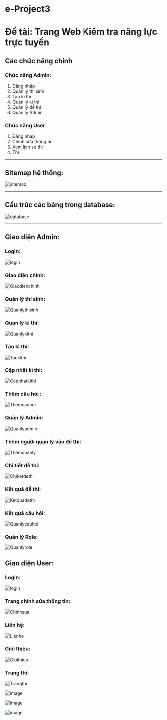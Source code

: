 # e-Project3

# Đề tài: Trang Web Kiểm tra năng lực trực tuyến

## Các chức năng chính

### Chức năng Admin:
1. Đăng nhập
2. Quản lý thí sinh
3. Tạo kì thi
4. Quản lý kì thi 
5. Quản lý đề thi
6. Quản lý Admin

### Chức năng User:
1. Đăng nhập
2. Chỉnh sửa thông tin
3. Xem lịch sử thi
4. Thi
-----

## Sitemap hệ thống:
![sitemap](https://github.com/NQHuy209/e-Project3/assets/130993083/aefb38b9-3be1-4061-b98b-99768f63fa4d)


---

## Cấu trúc các bảng trong database:
![database](https://github.com/NQHuy209/e-Project3/assets/130993083/c18b26d0-0471-49e2-9150-9fedf90e1421)

---

## Giao diện Admin:

### Login:
![login](https://github.com/NQHuy209/e-Project3/assets/130993083/6bb2ab6a-634b-445b-bb98-401b365e9de6)

### Giao diện chính:
![Giaodienchinh](https://github.com/NQHuy209/e-Project3/assets/130993083/4b7451bb-8ba8-44e2-9567-d06531b89e80)

### Quản lý thí sinh:
![Quanlythisinh](https://github.com/NQHuy209/e-Project3/assets/130993083/2a732be6-627c-44a8-b77e-faac6b898dd0)

### Quản lý kì thi:
![Quanlykithi](https://github.com/NQHuy209/e-Project3/assets/130993083/1227382b-f9fd-41e4-aadd-aabd4687fd11)

### Tạo kì thi:
![Taokithi](https://github.com/NQHuy209/e-Project3/assets/130993083/8c6d15b2-c0d9-49e9-88d5-93effe73d9fe)

### Cập nhật kì thi:
![Capnhatkithi](https://github.com/NQHuy209/e-Project3/assets/130993083/da9c8a63-c768-44fa-9fab-98e534b19a9d)

### Thêm câu hỏi :
![Themcauhoi](https://github.com/NQHuy209/e-Project3/assets/130993083/5fe6d9d7-6966-4230-85f7-6d025d865cbe)

### Quản lý Admin:
![Quanlyadmin](https://github.com/NQHuy209/e-Project3/assets/130993083/16544746-c68c-469c-8048-e8970a93ba94)

### Thêm người quản lý vào đề thi:
![Themquanly](https://github.com/NQHuy209/e-Project3/assets/130993083/89936cd4-8169-40b3-b0ac-3408808936a0)

### Chi tiết đề thi:
![Chitietdethi](https://github.com/NQHuy209/e-Project3/assets/130993083/4cb91323-fabe-4be0-a94d-ca7bf62138e7)

### Kết quả đề thi:
![Ketquadethi](https://github.com/NQHuy209/e-Project3/assets/130993083/8ba539b9-3f87-4689-b254-7068948d11c9)

### Kết quả câu hỏi:
![Quanlycauhoi](https://github.com/NQHuy209/e-Project3/assets/130993083/da7b8f03-25d8-4dc1-8e32-f53f24b20688)

### Quản lý Role:
![Quanlyrole](https://github.com/NQHuy209/e-Project3/assets/130993083/2bfd5346-302d-4cac-9c3e-5dba98f31d98)


## Giao diện User:

### Login:
![login](https://github.com/NQHuy209/e-Project3/assets/130993083/6bb2ab6a-634b-445b-bb98-401b365e9de6)

### Trang chỉnh sửa thông tin:
![Chinhsua](https://github.com/NQHuy209/e-Project3/assets/130993083/e277debb-cb9d-4df1-8d20-531be735f126)

### Liên hệ:
![Lienhe](https://github.com/NQHuy209/e-Project3/assets/130993083/29f24160-5039-4971-b505-a7468a20af04)

### Giới thiệu:
![Gioithieu](https://github.com/NQHuy209/e-Project3/assets/130993083/fd162b2e-2084-43fe-9145-85bb0f30d54e)

### Trang thi:
![Trangthi](https://github.com/NQHuy209/e-Project3/assets/130993083/277b38f0-61fb-4db9-802c-aa128be6afff)

![image](https://github.com/NQHuy209/e-Project3/assets/130993083/d881cf87-0f5f-4107-a81b-4411454dce59)

![image](https://github.com/NQHuy209/e-Project3/assets/130993083/452f975b-d44b-4f1b-87f6-0c71a9dc2961)

![image](https://github.com/NQHuy209/e-Project3/assets/130993083/8d57188b-4b7b-4e70-973a-7e1a2b0aec6a)